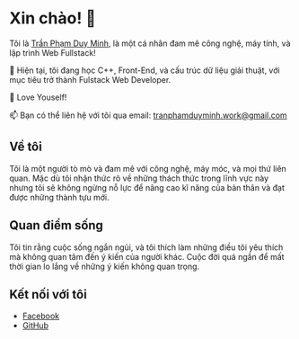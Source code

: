 # Xin chào! 👋

Tôi là [Trần Phạm Duy Minh](https://www.facebook.com/tranphamduyminh.qb/), là một cá nhân đam mê công nghệ, máy tính, và lập trình Web Fullstack!

🌱 Hiện tại, tôi đang học C++, Front-End, và cấu trúc dữ liệu giải thuật, với mục tiêu trở thành Fulstack Web Developer.

💞️ Love Youself! 

📫 Bạn có thể liên hệ với tôi qua email: tranphamduyminh.work@gmail.com

## Về tôi

Tôi là một người tò mò và đam mê với công nghệ, máy móc, và mọi thứ liên quan. Mặc dù tôi nhận thức rõ về những thách thức trong lĩnh vực này nhưng tôi sẽ không ngừng nỗ lực để nâng cao kĩ năng của bản thân và đạt được những thành tựu mới.

## Quan điểm sống

Tôi tin rằng cuộc sống ngắn ngủi, và tôi thích làm những điều tôi yêu thích mà không quan tâm đến ý kiến của người khác. Cuộc đời quá ngắn để mất thời gian lo lắng về những ý kiến không quan trọng.

## Kết nối với tôi

- [Facebook](https://www.facebook.com/tranphamduyminh.qb/)
- [GitHub](https://github.com/tranphamduyminh-dev)

<!---
tranphamduyminh-dev/tranphamduyminh-dev is a ✨ special ✨ repository because its `README.md` (this file) appears on your GitHub profile.
You can click the Preview link to take a look at your changes.
--->
